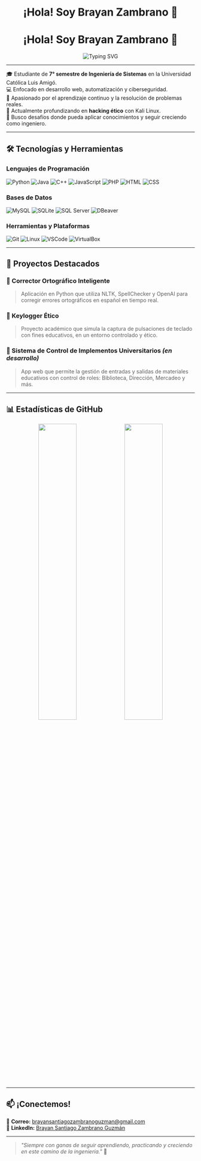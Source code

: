 <h1 align="center">¡Hola! Soy Brayan Zambrano 👋</h1>

<h1 align="center">¡Hola! Soy Brayan Zambrano 👋</h1>

<p align="center">
  <img src="https://readme-typing-svg.demolab.com?font=Fira+Code&size=24&duration=3000&pause=1000&color=00F7FF&width=500&lines=Ingeniero+en+formación;Apasionado+por+el+software+y+la+seguridad;Siempre+aprendiendo+y+creciendo" alt="Typing SVG" />
</p>

</p>

---

🎓 Estudiante de **7° semestre de Ingeniería de Sistemas** en la Universidad Católica Luis Amigó.  
💻 Enfocado en desarrollo web, automatización y ciberseguridad.  
🧠 Apasionado por el aprendizaje continuo y la resolución de problemas reales.  
🔐 Actualmente profundizando en **hacking ético** con Kali Linux.  
🚀 Busco desafíos donde pueda aplicar conocimientos y seguir creciendo como ingeniero.

---

## 🛠️ Tecnologías y Herramientas

### Lenguajes de Programación
![Python](https://img.shields.io/badge/Python-3776AB?style=for-the-badge&logo=python&logoColor=white)
![Java](https://img.shields.io/badge/Java-007396?style=for-the-badge&logo=java&logoColor=white)
![C++](https://img.shields.io/badge/C++-00599C?style=for-the-badge&logo=c%2B%2B&logoColor=white)
![JavaScript](https://img.shields.io/badge/JavaScript-F7DF1E?style=for-the-badge&logo=javascript&logoColor=black)
![PHP](https://img.shields.io/badge/PHP-777BB4?style=for-the-badge&logo=php&logoColor=white)
![HTML](https://img.shields.io/badge/HTML5-E34F26?style=for-the-badge&logo=html5&logoColor=white)
![CSS](https://img.shields.io/badge/CSS3-1572B6?style=for-the-badge&logo=css3&logoColor=white)

### Bases de Datos
![MySQL](https://img.shields.io/badge/MySQL-4479A1?style=for-the-badge&logo=mysql&logoColor=white)
![SQLite](https://img.shields.io/badge/SQLite-003B57?style=for-the-badge&logo=sqlite&logoColor=white)
![SQL Server](https://img.shields.io/badge/SQL_Server-CC2927?style=for-the-badge&logo=microsoft-sql-server&logoColor=white)
![DBeaver](https://img.shields.io/badge/DBeaver-372923?style=for-the-badge&logoColor=white)

### Herramientas y Plataformas
![Git](https://img.shields.io/badge/Git-F05032?style=for-the-badge&logo=git&logoColor=white)
![Linux](https://img.shields.io/badge/Linux-FCC624?style=for-the-badge&logo=linux&logoColor=black)
![VSCode](https://img.shields.io/badge/VS_Code-007ACC?style=for-the-badge&logo=visual-studio-code&logoColor=white)
![VirtualBox](https://img.shields.io/badge/VirtualBox-183A61?style=for-the-badge&logo=virtualbox&logoColor=white)

---

## 🚧 Proyectos Destacados

### 🧠 Corrector Ortográfico Inteligente
> Aplicación en Python que utiliza NLTK, SpellChecker y OpenAI para corregir errores ortográficos en español en tiempo real.

### 🔐 Keylogger Ético
> Proyecto académico que simula la captura de pulsaciones de teclado con fines educativos, en un entorno controlado y ético.

### 🧾 Sistema de Control de Implementos Universitarios *(en desarrollo)*
> App web que permite la gestión de entradas y salidas de materiales educativos con control de roles: Biblioteca, Dirección, Mercadeo y más.

---

## 📊 Estadísticas de GitHub

<p align="center">
  <img src="https://github-readme-stats.vercel.app/api?username=BrayanZambrano07&show_icons=true&theme=radical&hide_border=true&count_private=true" width="45%" />
  <img src="https://github-readme-streak-stats.herokuapp.com/?user=BrayanZambrano07&theme=radical&hide_border=true" width="45%" />
</p>

---

## 📫 ¡Conectemos!

📧 **Correo:** brayansantiagozambranoguzman@gmail.com  
🔗 **LinkedIn:** [Brayan Santiago Zambrano Guzmán](https://www.linkedin.com/in/brayan-santiago-zambrano-guzman-52348b250/)

---

> _"Siempre con ganas de seguir aprendiendo, practicando y creciendo en este camino de la ingeniería."_ 🚀




